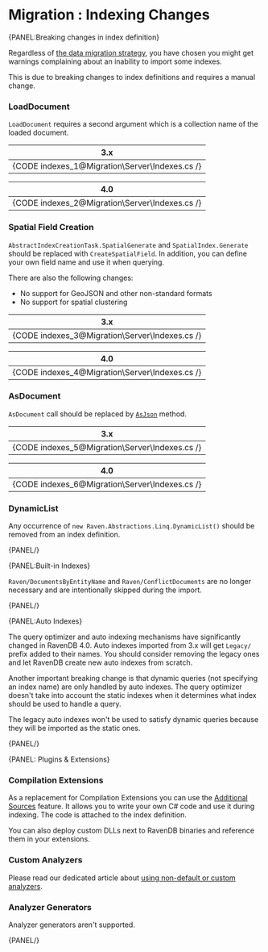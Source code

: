 ﻿# Migration : Indexing Changes

{PANEL:Breaking changes in index definition}

Regardless of [the data migration strategy](../../migration/server/data-migration), you have chosen you might get warnings complaining about an inability to import some indexes.

This is due to breaking changes to index definitions and requires a manual change.

### LoadDocument

`LoadDocument` requires a second argument which is a collection name of the loaded document.

| 3.x |
|:---:|
| {CODE indexes_1@Migration\Server\Indexes.cs /} |

| 4.0 |
|:---:|
| {CODE indexes_2@Migration\Server\Indexes.cs /} |

### Spatial Field Creation

`AbstractIndexCreationTask.SpatialGenerate` and `SpatialIndex.Generate` should be replaced with `CreateSpatialField`. In addition, you can define your own field name and use it when querying.   

There are also the following changes:

- No support for GeoJSON and other non-standard formats
- No support for spatial clustering

| 3.x |
|:---:|
| {CODE indexes_3@Migration\Server\Indexes.cs /} |

| 4.0 |
|:---:|
| {CODE indexes_4@Migration\Server\Indexes.cs /} |

### AsDocument 

`AsDocument` call should be replaced by [`AsJson`](../../indexes/converting-to-json-and-accessing-metadata#asjson---converting-to-json) method.

| 3.x |
|:---:|
| {CODE indexes_5@Migration\Server\Indexes.cs /} |

| 4.0 |
|:---:|
| {CODE indexes_6@Migration\Server\Indexes.cs /} |

### DynamicList

Any occurrence of `new Raven.Abstractions.Linq.DynamicList()` should be removed from an index definition.

{PANEL/}

{PANEL:Built-in Indexes}

`Raven/DocumentsByEntityName` and `Raven/ConflictDocuments` are no longer necessary and are intentionally skipped during the import.

{PANEL/}

{PANEL:Auto Indexes}

The query optimizer and auto indexing mechanisms have significantly changed in RavenDB 4.0. Auto indexes imported from 3.x will get `Legacy/` prefix added to their names. You should consider removing the legacy ones and let RavenDB create new auto indexes from scratch.

Another important breaking change is that dynamic queries (not specifying an index name) are only handled by auto indexes. The query optimizer doesn't take into account the static indexes when it determines what index should be used to handle a query.

The legacy auto indexes won't be used to satisfy dynamic queries because they will be imported as the static ones.

{PANEL/}


{PANEL: Plugins & Extensions}

### Compilation Extensions

As a replacement for Compilation Extensions you can use the [Additional Sources](../../indexes/extending-indexes) feature. It allows you to write your own C# code and use it during indexing. The code is attached to the index definition.

You can also deploy custom DLLs next to RavenDB binaries and reference them in your extensions.

### Custom Analyzers

Please read our dedicated article about [using non-default or custom analyzers](../../indexes/using-analyzers#using-non-default-analyzer).

### Analyzer Generators

Analyzer generators aren't supported.

{PANEL/}
